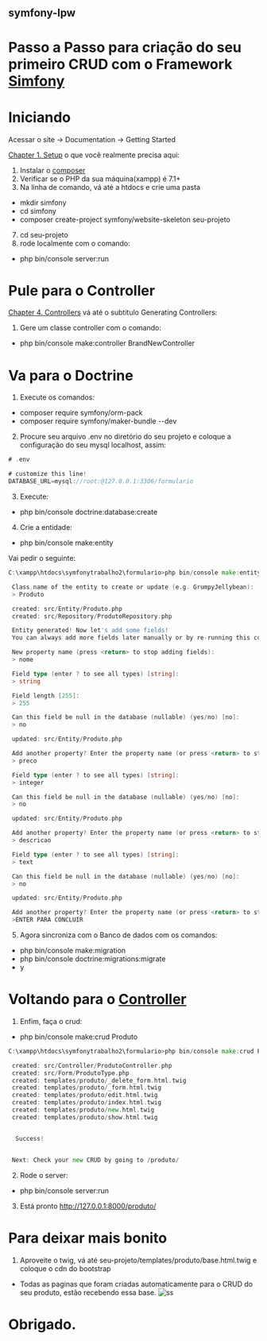 ## symfony-lpw

# Passo a Passo para criação do seu primeiro CRUD com o Framework [Simfony](https://symfony.com/)

# Iniciando

Acessar o site -> Documentation -> Getting Started

[Chapter 1. Setup](https://symfony.com/doc/current/setup.html) o que você realmente precisa aqui:

1. Instalar o [composer](https://getcomposer.org/download/)
2. Verificar se o PHP da sua máquina(xampp) é 7.1+
3. Na linha de comando, vá até a htdocs e crie uma pasta
* mkdir simfony
* cd simfony
* composer create-project symfony/website-skeleton seu-projeto
7. cd seu-projeto
8. rode localmente com o comando:
* php bin/console server:run

# Pule para o Controller

[Chapter 4. Controllers](https://symfony.com/doc/current/index.html#gsc.tab=0) vá até o subtitulo Generating Controllers:

1. Gere um classe controller com o comando: 
* php bin/console make:controller BrandNewController

# Va para o Doctrine

1. Execute os comandos:
* composer require symfony/orm-pack
* composer require symfony/maker-bundle --dev
2. Procure seu arquivo .env no diretório do seu projeto e coloque a configuração do seu mysql localhost, assim:
```go
# .env

# customize this line!
DATABASE_URL=mysql://root:@127.0.0.1:3306/formulario
```
3. Execute:
* php bin/console doctrine:database:create
4. Crie a entidade:
* php bin/console make:entity




Vai pedir o seguinte:
```go
C:\xampp\htdocs\symfonytrabalho2\formulario>php bin/console make:entity

 Class name of the entity to create or update (e.g. GrumpyJellybean):
 > Produto

 created: src/Entity/Produto.php
 created: src/Repository/ProdutoRepository.php

 Entity generated! Now let's add some fields!
 You can always add more fields later manually or by re-running this command.

 New property name (press <return> to stop adding fields):
 > nome

 Field type (enter ? to see all types) [string]:
 > string

 Field length [255]:
 > 255

 Can this field be null in the database (nullable) (yes/no) [no]:
 > no

 updated: src/Entity/Produto.php

 Add another property? Enter the property name (or press <return> to stop adding fields):
 > preco

 Field type (enter ? to see all types) [string]:
 > integer

 Can this field be null in the database (nullable) (yes/no) [no]:
 > no

 updated: src/Entity/Produto.php

 Add another property? Enter the property name (or press <return> to stop adding fields):
 > descricao

 Field type (enter ? to see all types) [string]:
 > text

 Can this field be null in the database (nullable) (yes/no) [no]:
 > no

 updated: src/Entity/Produto.php

 Add another property? Enter the property name (or press <return> to stop adding fields):
 >ENTER PARA CONCLUIR
```
5. Agora sincroniza com o Banco de dados com os comandos:
* php bin/console make:migration
* php bin/console doctrine:migrations:migrate
* y

# Voltando para o [Controller](https://symfony.com/doc/current/controller.html)

1. Enfim, faça o crud:
* php bin/console make:crud Produto
```go
C:\xampp\htdocs\symfonytrabalho2\formulario>php bin/console make:crud Produto

 created: src/Controller/ProdutoController.php
 created: src/Form/ProdutoType.php
 created: templates/produto/_delete_form.html.twig
 created: templates/produto/_form.html.twig
 created: templates/produto/edit.html.twig
 created: templates/produto/index.html.twig
 created: templates/produto/new.html.twig
 created: templates/produto/show.html.twig


  Success!


 Next: Check your new CRUD by going to /produto/
```
2. Rode o server:
* php bin/console server:run
3. Está pronto http://127.0.0.1:8000/produto/

# Para deixar mais bonito

1. Aproveite o twig, vá até seu-projeto/templates/produto/base.html.twig e coloque o cdn do bootstrap
* Todas as paginas que foram criadas automaticamente para o CRUD do seu produto, estão recebendo essa base.
![ss](https://raw.githubusercontent.com/correamth/lpw-simfony/master/symfony.png)

# Obrigado.


